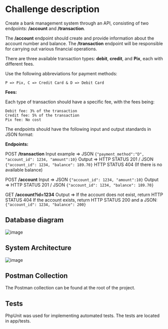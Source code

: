 # Challenge description

Create a bank management system through an API, consisting of two endpoints: **/account** and **/transaction**. 

The **/account** endpoint should create and provide information about the account number and balance. The **/transaction** endpoint will be responsible for carrying out various financial operations.

There are three available transaction types: **debit**, **credit**, and **Pix**, each with different fees.

Use the following abbreviations for payment methods:

    P => Pix, C => Credit Card & D => Debit Card

**Fees:**

Each type of transaction should have a specific fee, with the fees being:

    Debit fee: 3% of the transaction
    Credit fee: 5% of the transaction
    Pix fee: No cost

The endpoints should have the following input and output standards in JSON format:

**Endpoints:**

POST **/transaction**
Input example => JSON `{"payment_method":"D", "account_id": 1234, "amount":10}`
Output => HTTP STATUS 201 / JSON `{"account_id": 1234, "balance": 189.70}`
HTTP STATUS 404 (If there is no available balance)

POST **/account**
Input => JSON `{"account_id": 1234, "amount":10}`
Output => HTTP STATUS 201 / JSON `{"account_id": 1234, "balance": 189.70}`

GET **/account?id=1234**
Output => If the account does not exist, return HTTP STATUS 404
If the account exists, return HTTP STATUS 200 and a JSON: `{"account_id": 1234, "balance": 200}`

## Database diagram
![image](https://github.com/CaioMatInt/payment_challenge/assets/40992883/aa649f6e-713d-4a32-be69-b5151b1a73fb)

## System Architecture
![image](https://user-images.githubusercontent.com/40992883/178123101-c9fb1ecf-d56b-4237-b4cc-526d33aa79d3.png)

## Postman Collection
The Postman collection can be found at the root of the project.

## Tests
PhpUnit was used for implementing automated tests. The tests are located in app/tests.

